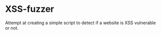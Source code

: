 # XSS-fuzzer
Attempt at creating a simple script to detect if a website is XSS vulnerable or not. 

